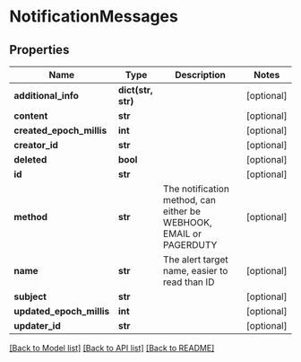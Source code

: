 # NotificationMessages

## Properties
Name | Type | Description | Notes
------------ | ------------- | ------------- | -------------
**additional_info** | **dict(str, str)** |  | [optional] 
**content** | **str** |  | [optional] 
**created_epoch_millis** | **int** |  | [optional] 
**creator_id** | **str** |  | [optional] 
**deleted** | **bool** |  | [optional] 
**id** | **str** |  | [optional] 
**method** | **str** | The notification method, can either be WEBHOOK, EMAIL or PAGERDUTY | [optional] 
**name** | **str** | The alert target name, easier to read than ID | [optional] 
**subject** | **str** |  | [optional] 
**updated_epoch_millis** | **int** |  | [optional] 
**updater_id** | **str** |  | [optional] 

[[Back to Model list]](../README.md#documentation-for-models) [[Back to API list]](../README.md#documentation-for-api-endpoints) [[Back to README]](../README.md)


